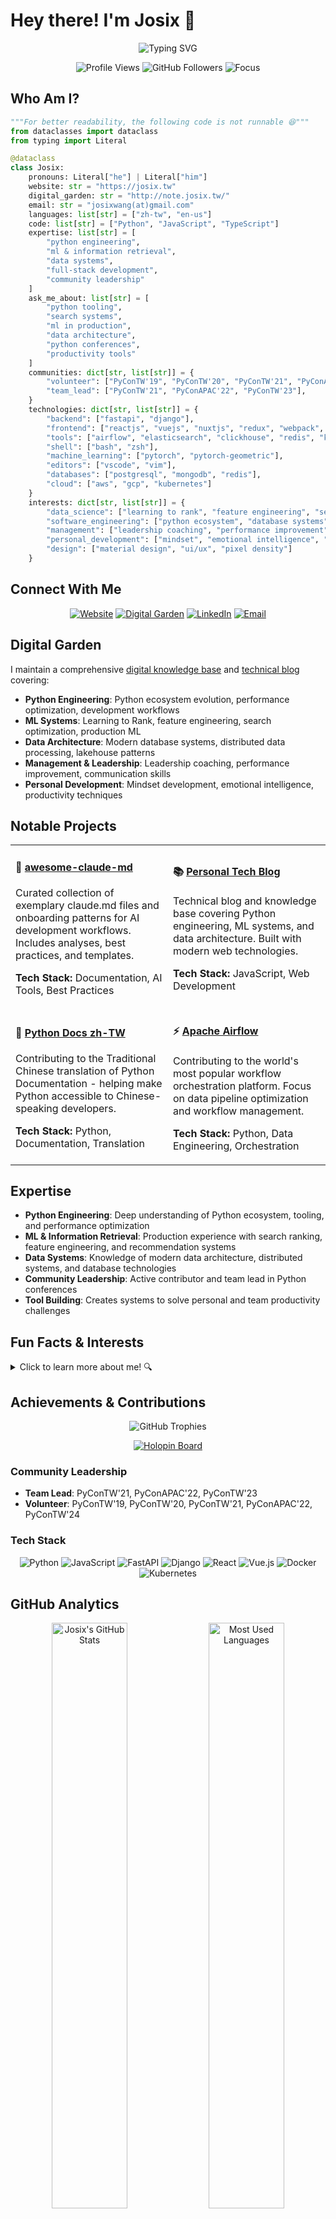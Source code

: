 # Hey there! I'm Josix 👋

<p align="center">
  <img src="https://readme-typing-svg.herokuapp.com?font=Fira+Code&size=22&duration=3000&pause=1000&color=2F81F7&center=true&vCenter=true&width=435&lines=Python+Engineer+%7C+ML+Enthusiast;Community+Leader+%7C+Open+Source;Building+the+Future+with+Code" alt="Typing SVG" />
</p>

<p align="center">
  <img src="https://komarev.com/ghpvc/?username=josix&color=brightgreen&style=flat&label=Profile+Views" alt="Profile Views" />
  <img src="https://img.shields.io/github/followers/josix?style=flat&logo=github&color=blue&label=Followers" alt="GitHub Followers" />
  <img src="https://img.shields.io/badge/Focus-Python%20%7C%20ML%20%7C%20Community-brightgreen" alt="Focus" />
</p>

## Who Am I?
```python
"""For better readability, the following code is not runnable 😆"""
from dataclasses import dataclass
from typing import Literal

@dataclass
class Josix:
    pronouns: Literal["he"] | Literal["him"]
    website: str = "https://josix.tw"
    digital_garden: str = "http://note.josix.tw/"
    email: str = "josixwang(at)gmail.com"
    languages: list[str] = ["zh-tw", "en-us"]
    code: list[str] = ["Python", "JavaScript", "TypeScript"]
    expertise: list[str] = [
        "python engineering",
        "ml & information retrieval",
        "data systems",
        "full-stack development",
        "community leadership"
    ]
    ask_me_about: list[str] = [
        "python tooling",
        "search systems",
        "ml in production",
        "data architecture",
        "python conferences",
        "productivity tools"
    ]
    communities: dict[str, list[str]] = {
        "volunteer": ["PyConTW'19", "PyConTW'20", "PyConTW'21", "PyConAPAC'22", "PyConTW'24"],
        "team_lead": ["PyConTW'21", "PyConAPAC'22", "PyConTW'23"],
    }
    technologies: dict[str, list[str]] = {
        "backend": ["fastapi", "django"],
        "frontend": ["reactjs", "vuejs", "nuxtjs", "redux", "webpack", "tailwindcss"],
        "tools": ["airflow", "elasticsearch", "clickhouse", "redis", "kubernetes", "docker"],
        "shell": ["bash", "zsh"],
        "machine_learning": ["pytorch", "pytorch-geometric"],
        "editors": ["vscode", "vim"],
        "databases": ["postgresql", "mongodb", "redis"],
        "cloud": ["aws", "gcp", "kubernetes"]
    }
    interests: dict[str, list[str]] = {
        "data_science": ["learning to rank", "feature engineering", "search optimization"],
        "software_engineering": ["python ecosystem", "database systems", "performance tuning"],
        "management": ["leadership coaching", "performance improvement", "communication"],
        "personal_development": ["mindset", "emotional intelligence", "productivity"],
        "design": ["material design", "ui/ux", "pixel density"]
    }
```

## Connect With Me

<p align="center">
  <a href="https://josix.tw"><img src="https://img.shields.io/badge/Website-josix.tw-blue?style=for-the-badge&logo=google-chrome&logoColor=white" alt="Website"></a>
  <a href="http://note.josix.tw/"><img src="https://img.shields.io/badge/Digital_Garden-note.josix.tw-green?style=for-the-badge&logo=obsidian&logoColor=white" alt="Digital Garden"></a>
  <a href="https://www.linkedin.com/in/josixwang/"><img src="https://img.shields.io/badge/LinkedIn-josixwang-blue?style=for-the-badge&logo=linkedin&logoColor=white" alt="LinkedIn"></a>
  <a href="mailto:josixwang@gmail.com"><img src="https://img.shields.io/badge/Email-josixwang@gmail.com-red?style=for-the-badge&logo=gmail&logoColor=white" alt="Email"></a>
</p>

## Digital Garden

I maintain a comprehensive [digital knowledge base](http://note.josix.tw/) and [technical blog](https://josix.tw/) covering:

- **Python Engineering**: Python ecosystem evolution, performance optimization, development workflows
- **ML Systems**: Learning to Rank, feature engineering, search optimization, production ML
- **Data Architecture**: Modern database systems, distributed data processing, lakehouse patterns
- **Management & Leadership**: Leadership coaching, performance improvement, communication skills
- **Personal Development**: Mindset development, emotional intelligence, productivity techniques

## Notable Projects

<table>
<tr>
<td width="50%">

#### 🚀 [awesome-claude-md](https://github.com/josix/awesome-claude-md)
Curated collection of exemplary claude.md files and onboarding patterns for AI development workflows. Includes analyses, best practices, and templates.

**Tech Stack:** Documentation, AI Tools, Best Practices  

</td>
<td width="50%">

#### 📚 [Personal Tech Blog](https://github.com/josix/blog)
Technical blog and knowledge base covering Python engineering, ML systems, and data architecture. Built with modern web technologies.

**Tech Stack:** JavaScript, Web Development  

</td>
</tr>
<tr>
<td width="50%">

#### 🐍 [Python Docs zh-TW](https://github.com/python/python-docs-zh-tw)
Contributing to the Traditional Chinese translation of Python Documentation - helping make Python accessible to Chinese-speaking developers.

**Tech Stack:** Python, Documentation, Translation  

</td>
<td width="50%">

#### ⚡ [Apache Airflow](https://github.com/apache/airflow)
Contributing to the world's most popular workflow orchestration platform. Focus on data pipeline optimization and workflow management.

**Tech Stack:** Python, Data Engineering, Orchestration  

</td>
</tr>
</table>

## Expertise

- **Python Engineering**: Deep understanding of Python ecosystem, tooling, and performance optimization
- **ML & Information Retrieval**: Production experience with search ranking, feature engineering, and recommendation systems
- **Data Systems**: Knowledge of modern data architecture, distributed systems, and database technologies
- **Community Leadership**: Active contributor and team lead in Python conferences
- **Tool Building**: Creates systems to solve personal and team productivity challenges

## Fun Facts & Interests

<details>
<summary>Click to learn more about me! 🔍</summary>

- 🐍 **Python enthusiast** with a passion for clean, readable code
- 🎪 **Community organizer** - I've been actively involved in organizing PyConTW and PyConAPAC events
- 🧠 **Machine Learning explorer** - particularly interested in recommender systems and network embedding
- 🌱 **Digital gardener** - I maintain a digital garden at [note.josix.tw](http://note.josix.tw/) where I share my thoughts and learnings
- 🌏 **Multilingual** - Fluent in Traditional Chinese and English
- ⚡ **Tech stack diversity** - Comfortable with both backend and frontend development
- 🔧 **DevOps curious** - Love working with containerization and orchestration tools

</details>

## Achievements & Contributions

<p align="center">
  <img src="https://github-profile-trophy.vercel.app/?username=josix&theme=onedark&no-frame=true&no-bg=true&column=7&margin-w=15&margin-h=15" alt="GitHub Trophies" />
</p>

<p align="center">
  <a href="https://holopin.io/@josix">
    <img src="https://holopin.io/api/user/board?user=josix" alt="Holopin Board" />
  </a>
</p>

### Community Leadership
- **Team Lead**: PyConTW'21, PyConAPAC'22, PyConTW'23
- **Volunteer**: PyConTW'19, PyConTW'20, PyConTW'21, PyConAPAC'22, PyConTW'24

### Tech Stack

<p align="center">
  <img src="https://img.shields.io/badge/Python-3776AB?style=for-the-badge&logo=python&logoColor=white" alt="Python">
  <img src="https://img.shields.io/badge/JavaScript-F7DF1E?style=for-the-badge&logo=javascript&logoColor=black" alt="JavaScript">
  <img src="https://img.shields.io/badge/FastAPI-009688?style=for-the-badge&logo=fastapi&logoColor=white" alt="FastAPI">
  <img src="https://img.shields.io/badge/Django-092E20?style=for-the-badge&logo=django&logoColor=white" alt="Django">
  <img src="https://img.shields.io/badge/React-20232A?style=for-the-badge&logo=react&logoColor=61DAFB" alt="React">
  <img src="https://img.shields.io/badge/Vue.js-35495E?style=for-the-badge&logo=vuedotjs&logoColor=4FC08D" alt="Vue.js">
  <img src="https://img.shields.io/badge/Docker-2496ED?style=for-the-badge&logo=docker&logoColor=white" alt="Docker">
  <img src="https://img.shields.io/badge/Kubernetes-326CE5?style=for-the-badge&logo=kubernetes&logoColor=white" alt="Kubernetes">
</p>

## GitHub Analytics

<p align="center">
  <img src="https://github-readme-stats.vercel.app/api?username=josix&show_icons=true&theme=tokyonight&count_private=true&hide_border=true&bg_color=0D1117&title_color=F85D7F&icon_color=F8D866&text_color=A7A7A7" width="49%" alt="Josix's GitHub Stats">
  <img src="https://github-readme-stats.vercel.app/api/top-langs/?username=josix&layout=compact&theme=tokyonight&hide_border=true&bg_color=0D1117&title_color=F85D7F&text_color=A7A7A7&langs_count=8" width="49%" alt="Most Used Languages">
</p>

<p align="center">
  <img src="https://github-readme-activity-graph.vercel.app/graph?username=josix&theme=tokyo-night&hide_border=true&bg_color=0D1117&color=F8D866&line=F85D7F&point=FFFFFF" width="98%" alt="GitHub Activity Graph">
</p>

## Recent Activity

> **How it works**: This section is automatically updated every 30 minutes using a [GitHub Actions workflow](.github/workflows/update-activity.yml) that fetches my latest GitHub activities and updates this README file.
<!--START_SECTION:activity-->
1. 💪 Opened PR [#52](undefined) in [josix/awesome-claude-md](https://github.com/josix/awesome-claude-md)
2. 🗣 Commented on [#301](https://github.com/zmievsa/cadwyn/issues/301#issuecomment-3394139964) in [zmievsa/cadwyn](https://github.com/zmievsa/cadwyn)
3. 🔒 Closed issue [#301](https://github.com/zmievsa/cadwyn/issues/301) in [zmievsa/cadwyn](https://github.com/zmievsa/cadwyn)
4. ❗ Opened issue [#301](https://github.com/zmievsa/cadwyn/issues/301) in [zmievsa/cadwyn](https://github.com/zmievsa/cadwyn)
5. 🗣 Commented on [#50](https://github.com/josix/awesome-claude-md/pull/50#issuecomment-3368844135) in [josix/awesome-claude-md](https://github.com/josix/awesome-claude-md)
<!--END_SECTION:activity-->

